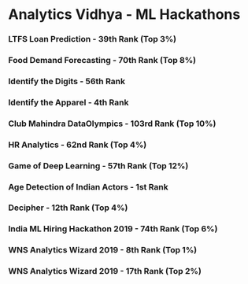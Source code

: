# Analytics Vidhya - ML Hackathons

### LTFS Loan Prediction - 39th Rank (Top 3%)

### Food Demand Forecasting - 70th Rank (Top 8%)

### Identify the Digits - 56th Rank

### Identify the Apparel - 4th Rank

### Club Mahindra DataOlympics - 103rd Rank (Top 10%)

### HR Analytics - 62nd Rank (Top 4%)

### Game of Deep Learning - 57th Rank (Top 12%)

### Age Detection of Indian Actors - 1st Rank

### Decipher - 12th Rank (Top 4%)

### India ML Hiring Hackathon 2019 - 74th Rank (Top 6%)

### WNS Analytics Wizard 2019 - 8th Rank (Top 1%)

### WNS Analytics Wizard 2019 - 17th Rank (Top 2%)

